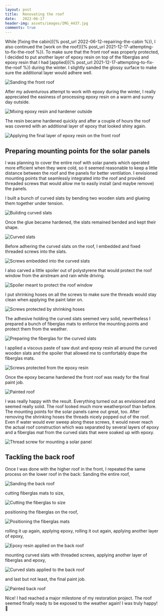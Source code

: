 ```yaml
---
layout: post
title:  Renovating the roof
date:   2022-06-17
header-img: assets/images/IMG_4437.jpg
comments: true
---
```


While [fixing the cabin]({% post_url 2022-06-12-repairing-the-cabin %}), I also continued the [work on the roof]({% post_url 2021-12-17-attempting-to-fix-the-roof %}). To make sure that the front roof was properly protected, I decided to put another layer of epoxy resin on top of the fiberglas and epoxy resin that I had [applied]({% post_url 2021-12-17-attempting-to-fix-the-roof %}) during the winter. I slightly sanded the glossy surface to make sure the additional layer would adhere well.

![Sanding the front roof](/assets/images/IMG_4244.jpg)

After my adventurous attempt to work with epoxy during the winter, I really appreciated the easiness of processing epoxy resin on a warm and sunny day outside.

![Mixing epoxy resin and hardener outside](/assets/images/IMG_4529_2.jpg)

The resin became hardened quickly and after a couple of hours the roof was covered with an additional layer of epoxy that looked shiny again.

![Applying the final layer of epoxy resin on the front roof](/assets/images/IMG_4248_2.jpg)

## Preparing mounting points for the solar panels

I was planning to cover the entire roof with solar panels which operated more efficient when they were cold, so it seemed reasonable to keep a little distance between the roof and the panels for better ventilation. I envisioned mounting points that seamlessly integrated into the roof and provided threaded screws that would allow me to easily install (and maybe remove) the panels.

I built a bunch of curved slats by bending two wooden slats and glueing them together under tension.

![Building curved slats](/assets/images/IMG_4243.jpg)

Once the glue became hardened, the slats remained bended and kept their shape.

![Curved slats](/assets/images/IMG_4250.jpg)

Before adhering the curved slats on the roof, I embedded and fixed threaded screws into the slats.

![Screws embedded into the curved slats](/assets/images/IMG_4262_2.jpg)

I also carved a little spoiler out of polystyrene that would protect the roof window from the airstream and rain while driving.

![Spoiler meant to protect the roof window](/assets/images/IMG_4263.jpg)

I put shrinking hoses on all the screws to make sure the threads would stay clean when applying the paint later on.

![Screws protected by shrinking hoses](/assets/images/IMG_4264.jpg)

The adhesive holding the curved slats seemed very solid, nevertheless I prepared a bunch of fiberglas mats to enforce the mounting points and protect them from the weather.

![Preparing the fiberglas for the curved slats](/assets/images/IMG_4265.jpg)

I applied a viscous paste of saw dust and epoxy resin all around the curved wooden slats and the spoiler that allowed me to comfortably drape the fiberglas mats.

![Screws protected from the epoxy resin](/assets/images/IMG_4275_2.jpg)

Once the epoxy became hardened the front roof was ready for the final paint job.

![Painted roof](/assets/images/IMG_4437.jpg)

I was really happy with the result. Everything turned out as envisioned and seemed really solid. The roof looked much more weatherproof than before. The mounting points for the solar panels came out great, too. After removing the shrinking hoses the threads nicely popped out of the roof. Even if water would ever sweep along these screws, it would never reach the actual roof construction which was separated by several layers of epoxy and a fiberglas mat from the curved slats that were soaked up with epoxy.

![Thread screw for mounting a solar panel](/assets/images/IMG_4446.jpg)

## Tackling the back roof

Once I was done with the higher roof in the front, I repeated the same process on the lower roof in the back: Sanding the entire roof,

![Sanding the back roof](/assets/images/IMG_4520.jpg)

cutting fiberglas mats to size,

![Cutting the fiberglas to size](/assets/images/IMG_4527.jpg)

positioning the fiberglas on the roof,

![Positioning the fiberglas mats](/assets/images/IMG_4525.jpg)

rolling it up again, applying epoxy, rolling it out again, applying another layer of epoxy,

![Epoxy resin applied on the back roof](/assets/images/IMG_4526.jpg)

mounting curved slats with threaded screws, applying another layer of fiberglas and epoxy,

![Curved slats applied to the back roof](/assets/images/IMG_4569.jpg)

and last but not least, the final paint job.

![Painted back roof](/assets/images/IMG_4597.jpg)

Nice! I had reached a major milestone of my restoration project. The roof seemed finally ready to be exposed to the weather again! I was truly happy! :tada: